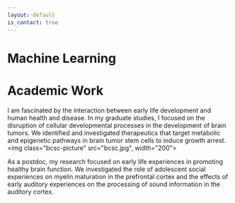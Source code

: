 ```yaml
---
layout: default
is_contact: true
---
```


# Machine Learning


# Academic Work

I am fascinated by the interaction between early life development and human health and disease. In my graduate studies, I focused on the disruption of cellular developmental processes in the development of brain tumors. We identified and investigated therapeutics that target metabolic and epigenetic pathways in brain tumor stem cells to induce growth arrest. 
<img class="bcsc-picture" src="bcsc.jpg", width="200">


As a postdoc, my research focused on early life experiences in promoting healthy brain function. We investigated the role of adolescent social experiences on myelin maturation in the prefrontal cortex and the effects of early auditory experiences on the processing of sound information in the auditory cortex.







